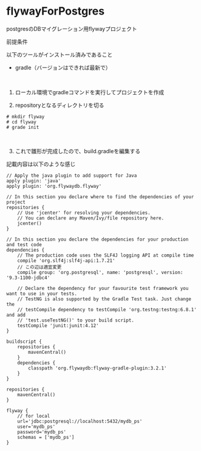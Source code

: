 # flywayForPostgres
postgresのDBマイグレーション用flywayプロジェクト

前提条件

以下のツールがインストール済みであること

- gradle（バージョンはできれば最新で）

<br>

1. ローカル環境でgradleコマンドを実行してプロジェクトを作成

2. repositoryとなるディレクトリを切る


```shell:事前準備
# mkdir flyway
# cd flyway
# grade init
```

<br>

3. これで雛形が完成したので、build.gradleを編集する

記載内容は以下のような感じ

```gradle:設定ファイル
// Apply the java plugin to add support for Java
apply plugin: 'java'
apply plugin: 'org.flywaydb.flyway'

// In this section you declare where to find the dependencies of your project
repositories {
    // Use 'jcenter' for resolving your dependencies.
    // You can declare any Maven/Ivy/file repository here.
    jcenter()
}

// In this section you declare the dependencies for your production and test code
dependencies {
    // The production code uses the SLF4J logging API at compile time
    compile 'org.slf4j:slf4j-api:1.7.21'
    // この辺は適宜変更
    compile group: 'org.postgresql', name: 'postgresql', version: '9.3-1100-jdbc4'
    
    // Declare the dependency for your favourite test framework you want to use in your tests.
    // TestNG is also supported by the Gradle Test task. Just change the
    // testCompile dependency to testCompile 'org.testng:testng:6.8.1' and add
    // 'test.useTestNG()' to your build script.
    testCompile 'junit:junit:4.12'
}

buildscript {
    repositories {
        mavenCentral()
    }
    dependencies {
        classpath 'org.flywaydb:flyway-gradle-plugin:3.2.1'
    }
}

repositories {
    mavenCentral()
}

flyway {
    // for local
    url='jdbc:postgresql://localhost:5432/mydb_ps'
    user='mydb_ps'
    password='mydb_ps'
    schemas = ['mydb_ps']
}
```

